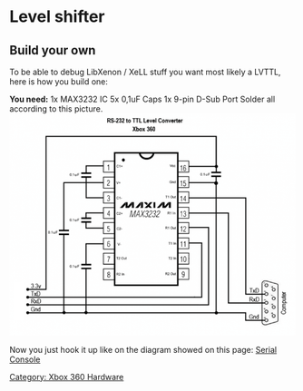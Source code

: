 # Level shifter

## Build your own

To be able to debug LibXenon / XeLL stuff you want most likely a LVTTL,
here is how you build one:

**You need:**
1x MAX3232 IC
5x 0,1uF Caps
1x 9-pin D-Sub Port
Solder all according to this picture.
![Xbox 360 RS232 Diagram](images/360_rs232_build.png)

Now you just hook it up like on the diagram showed on this page:
[Serial Console](../Serial_Console)

[Category: Xbox 360 Hardware](../Category_Xbox360_Hardware)
